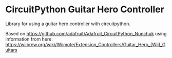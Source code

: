 # CircuitPython Guitar Hero Controller
Library for using a guitar hero controller with circuitpython. 

Based on https://github.com/adafruit/Adafruit_CircuitPython_Nunchuk using information from here: https://wiibrew.org/wiki/Wiimote/Extension_Controllers/Guitar_Hero_(Wii)_Guitars
